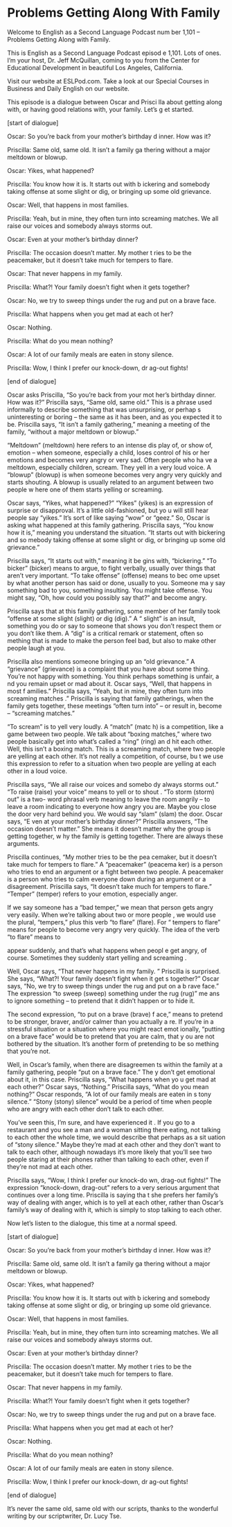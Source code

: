 # Problems Getting Along With Family

Welcome to English as a Second Language Podcast num ber 1,101 – Problems Getting Along with Family.

This is English as a Second Language Podcast episod e 1,101. Lots of ones. I’m your host, Dr. Jeff McQuillan, coming to you from the Center for Educational Development in beautiful Los Angeles, California.

Visit our website at ESLPod.com. Take a look at our  Special Courses in Business and Daily English on our website.

This episode is a dialogue between Oscar and Prisci lla about getting along with, or having good relations with, your family. Let’s g et started.

[start of dialogue]

Oscar: So you’re back from your mother’s birthday d inner. How was it?

Priscilla: Same old, same old. It isn’t a family ga thering without a major meltdown or blowup.

Oscar: Yikes, what happened?

Priscilla: You know how it is. It starts out with b ickering and somebody taking offense at some slight or dig, or bringing up some old grievance.

Oscar: Well, that happens in most families.

Priscilla: Yeah, but in mine, they often turn into screaming matches. We all raise our voices and somebody always storms out.

Oscar: Even at your mother’s birthday dinner?

Priscilla: The occasion doesn’t matter. My mother t ries to be the peacemaker, but it doesn’t take much for tempers to flare.

Oscar: That never happens in my family.

Priscilla: What?! Your family doesn’t fight when it  gets together?

Oscar: No, we try to sweep things under the rug and  put on a brave face.

 Priscilla: What happens when you get mad at each ot her?

Oscar: Nothing.

Priscilla: What do you mean nothing?

Oscar: A lot of our family meals are eaten in stony  silence.

Priscilla: Wow, I think I prefer our knock-down, dr ag-out fights!

[end of dialogue]

Oscar asks Priscilla, “So you’re back from your mot her’s birthday dinner. How was it?” Priscilla says, “Same old, same old.” This  is a phrase used informally to describe something that was unsurprising, or perhap s uninteresting or boring – the same as it has been, and as you expected it to be. Priscilla says, “It isn’t a family gathering,” meaning a meeting of the family,  “without a major meltdown or blowup.”

“Meltdown” (meltdown) here refers to an intense dis play of, or show of, emotion – when someone, especially a child, loses control of his or her emotions and becomes very angry or very sad. Often people who ha ve a meltdown, especially children, scream. They yell in a very loud voice. A  “blowup” (blowup) is when someone becomes very angry very quickly and starts shouting. A blowup is usually related to an argument between two people w here one of them starts yelling or screaming.

Oscar says, “Yikes, what happened?” “Yikes” (yikes)  is an expression of surprise or disapproval. It’s a little old-fashioned, but yo u will still hear people say “yikes.” It’s sort of like saying “wow” or “geez.” So, Oscar  is asking what happened at this family gathering. Priscilla says, “You know how it is,” meaning you understand the situation. “It starts out with bickering and so mebody taking offense at some slight or dig, or bringing up some old grievance.”

Priscilla says, “It starts out with,” meaning it be gins with, “bickering.” “To bicker” (bicker) means to argue, to fight verbally, usually  over things that aren’t very important. “To take offense” (offense) means to bec ome upset by what another person has said or done, usually to you. Someone ma y say something bad to you, something insulting. You might take offense. You might say, “Oh, how could you possibly say that?” and become angry.

Priscilla says that at this family gathering, some member of her family took “offense at some slight (slight) or dig (dig).” A “ slight” is an insult, something you do or say to someone that shows you don’t respect them or you don’t like them. A “dig” is a critical remark or statement, often so mething that is made to make the person feel bad, but also to make other people laugh at you.

Priscilla also mentions someone bringing up an “old  grievance.” A “grievance” (grievance) is a complaint that you have about some thing. You’re not happy with something. You think perhaps something is unfair, a nd you remain upset or mad about it. Oscar says, “Well, that happens in most f amilies.” Priscilla says, “Yeah, but in mine, they often turn into screaming matches .” Priscilla is saying that family gatherings, when the family gets together, these meetings “often turn into” – or result in, become – “screaming matches.”

“To scream” is to yell very loudly. A “match” (matc h) is a competition, like a game between two people. We talk about “boxing matches,”  where two people basically get into what’s called a “ring” (ring) an d hit each other. Well, this isn’t a boxing match. This is a screaming match, where two people are yelling at each other. It’s not really a competition, of course, bu t we use this expression to refer to a situation when two people are yelling at each other in a loud voice.

Priscilla says, “We all raise our voices and somebo dy always storms out.” “To raise (raise) your voice” means to yell or to shout . “To storm (storm) out” is a two- word phrasal verb meaning to leave the room angrily  – to leave a room indicating to everyone how angry you are. Maybe you close the door very hard behind you. We would say “slam” (slam) the door. Oscar says, “E ven at your mother’s birthday dinner?” Priscilla answers, “The occasion doesn’t matter.” She means it doesn’t matter why the group is getting together, w hy the family is getting together. There are always these arguments.

Priscilla continues, “My mother tries to be the pea cemaker, but it doesn’t take much for tempers to flare.” A “peacemaker” (peacema ker) is a person who tries to end an argument or a fight between two people. A  peacemaker is a person who tries to calm everyone down during an argument or a disagreement. Priscilla says, “It doesn’t take much for tempers to flare.” “Temper” (temper) refers to your emotion, especially anger.

If we say someone has a “bad temper,” we mean that person gets angry very easily. When we’re talking about two or more people , we would use the plural, “tempers,” plus this verb “to flare” (flare). For “ tempers to flare” means for people to become very angry very quickly. The idea of the verb “to flare” means to

appear suddenly, and that’s what happens when peopl e get angry, of course. Sometimes they suddenly start yelling and screaming .

Well, Oscar says, “That never happens in my family. ” Priscilla is surprised. She says, “What?! Your family doesn’t fight when it get s together?” Oscar says, “No, we try to sweep things under the rug and put on a b rave face.” The expression “to sweep (sweep) something under the rug (rug)” me ans to ignore something – to pretend that it didn’t happen or to hide it.

The second expression, “to put on a brave (brave) f ace,” means to pretend to be stronger, braver, and/or calmer than you actually a re. If you’re in a stressful situation or a situation where you might react emot ionally, “putting on a brave face” would be to pretend that you are calm, that y ou are not bothered by the situation. It’s another form of pretending to be so mething that you’re not.

Well, in Oscar’s family, when there are disagreemen ts within the family at a family gathering, people “put on a brave face.” The y don’t get emotional about it, in this case. Priscilla says, “What happens when yo u get mad at each other?” Oscar says, “Nothing.” Priscilla says, “What do you  mean nothing?” Oscar responds, “A lot of our family meals are eaten in s tony silence.” “Stony (stony) silence” would be a period of time when people who are angry with each other don’t talk to each other.

You’ve seen this, I’m sure, and have experienced it . If you go to a restaurant and you see a man and a woman sitting there eating, not  talking to each other the whole time, we would describe that perhaps as a sit uation of “stony silence.” Maybe they’re mad at each other and they don’t want  to talk to each other, although nowadays it’s more likely that you’ll see two people staring at their phones rather than talking to each other, even if they’re not mad at each other.

Priscilla says, “Wow, I think I prefer our knock-do wn, drag-out fights!” The expression “knock-down, drag-out” refers to a very serious argument that continues over a long time. Priscilla is saying tha t she prefers her family’s way of dealing with anger, which is to yell at each other,  rather than Oscar’s family’s way of dealing with it, which is simply to stop talking  to each other.

Now let’s listen to the dialogue, this time at a normal speed.

[start of dialogue]

Oscar: So you’re back from your mother’s birthday d inner. How was it?

Priscilla: Same old, same old. It isn’t a family ga thering without a major meltdown or blowup.

Oscar: Yikes, what happened?

Priscilla: You know how it is. It starts out with b ickering and somebody taking offense at some slight or dig, or bringing up some old grievance.

Oscar: Well, that happens in most families.

Priscilla: Yeah, but in mine, they often turn into screaming matches. We all raise our voices and somebody always storms out.

Oscar: Even at your mother’s birthday dinner?

Priscilla: The occasion doesn’t matter. My mother t ries to be the peacemaker, but it doesn’t take much for tempers to flare.

Oscar: That never happens in my family.

Priscilla: What?! Your family doesn’t fight when it  gets together?

Oscar: No, we try to sweep things under the rug and  put on a brave face.

Priscilla: What happens when you get mad at each ot her?

Oscar: Nothing.

Priscilla: What do you mean nothing?

Oscar: A lot of our family meals are eaten in stony  silence.

Priscilla: Wow, I think I prefer our knock-down, dr ag-out fights!

[end of dialogue]

It’s never the same old, same old with our scripts,  thanks to the wonderful writing by our scriptwriter, Dr. Lucy Tse.



